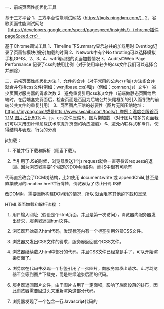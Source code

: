 一、前端页面性能优化工具

基于三方平台
1、三方平台性能测试网站（https://tools.pingdom.com/）
2、谷歌页面性能测试网站 （https://developers.google.com/speed/pagespeed/insights/）（chrome插件pageSpeed.crx）

基于Chrome调试工具
1、Timeline 下Summary显示总共的加载用时  Eventlog记录了页面各模块(细分)加载的时间
2、Network中有个No throtting可以选择模拟手机GPRS、2、3、4、wifi等网络的页面加载情况
3、Audits中Web Page Performance 记录了css的使用比例（对于使用率较少的css文件我们可以选择合并删除）

二、前端页面性能优化方法
1、文件的合并（对于常用的公共css和js方法能合并就合并包括css文件(例如：wenjfbase.css)和js（例如：common.js）文件） 减少页面对服务器的请求次数
2、避免重复引用css和js文件（前端做静态页面给后端时，在后端套完页面后，检查页面是否因为后端公共头尾框架的引入而导致的前端公共文件的重复引用）
3、页面图片压缩的必要性（图片无所压缩地址：https://tinypng.com/或是http://www.secaibi.com/tools/）举例：温度金服首页1.1M,图片占比80%
4、js、css文件压缩
5、图片懒加载 （对于图片较多的页面我们可以采用图片懒加载技术来提升页面的响应速度）
6、避免内联样式和事件，使得结构与表现、行为的分离




















js加载：

1. 不能并行下载和解析（阻塞下载）。 
     
2. 当引用了JS的时候，浏览器发送1个js request就会一直等待该request的返回。因为浏览器需要1个稳定的DOM树结构，而JS中很有可能有 
     
代码直接改变了DOM树结构，比如使用 document.write 或 appendChild,甚至是直接使用的location.href进行跳转，浏览器为了防止出现JS修 
     
改DOM树，需要重新构建DOM树的情况，所以 就会阻塞其他的下载和呈现. 


HTML页面加载和解析流程 ：

1. 用户输入网址（假设是个html页面，并且是第一次访问），浏览器向服务器发出请求，服务器返回html文件。 

2. 浏览器开始载入html代码，发现<head>标签内有一个<link>标签引用外部CSS文件。 

3. 浏览器又发出CSS文件的请求，服务器返回这个CSS文件。 

4. 浏览器继续载入html中<body>部分的代码，并且CSS文件已经拿到手了，可以开始渲染页面了。 

5. 浏览器在代码中发现一个<img>标签引用了一张图片，向服务器发出请求。此时浏览器不会等到图片下载完，而是继续渲染后面的代码。 

6. 服务器返回图片文件，由于图片占用了一定面积，影响了后面段落的排布，因此浏览器需要回过头来重新渲染这部分代码。 

7. 浏览器发现了一个包含一行Javascript代码的<script>标签，赶快运行它。 

8. Javascript脚本执行了这条语句，它命令浏览器隐藏掉代码中的某个<style>（style.display=”none”）。杯具啊，突然就少了这么一个元素，浏览器不得不重新渲染这部分代码。 

9. 终于等到了</html>的到来，浏览器泪流满面…… 

10. 等等，还没完，用户点了一下界面中的“换肤”按钮，Javascript让浏览器换了一下＜link＞标签的CSS路径。 

原文地址:http://www.bkjia.com/HTML_Xhtml/835247.html 11. 浏览器召集了在座的各位<div><span><ul><li>们，“大伙儿收拾收拾行李，咱得重新来过……”，浏览器向服务器请求了新的CSS文件，重新渲染页面。






























